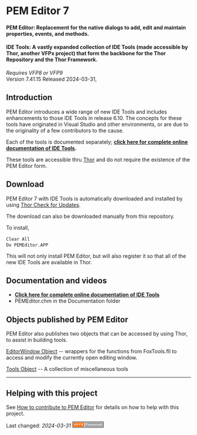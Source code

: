 # PEM Editor 7

#### **PEM Editor**: Replacement for the native dialogs to add, edit and maintain properties, events, and methods.

#### **IDE Tools**: A vastly expanded collection of IDE Tools (made accessible by Thor, another VFPx project) that form the backbone for the Thor Repository and the Thor Framework.

_Requires VFP8 or VFP9_  
Version <!--VERNO-->7.41.15<!--/VerNo-->
Released <!--CVERSIONDATE-->2024-03-31<!--/CVERSIONDATE-->,

## Introduction

PEM Editor introduces a wide range of new IDE Tools and includes enhancements to those IDE Tools in release 6.10. The concepts for these tools have originated in Visual Studio and other environments, or are due to the originality of a few contributors to the cause.

Each of the tools is documented separately; **[click here for complete online documentation of IDE Tools](Documentation/pemeditor_ide_tools_help.md).**

These tools are accessible thru [Thor](https://github.com/VFPX/Thor) and do not require the existence of the PEM Editor form.

## Download

PEM Editor 7 with IDE Tools is automatically downloaded and installed by using [Thor Check for Updates](https://github.com/VFPX/Thor/blob/master/Docs/Thor_one-click_update.md).

The download can also be downloaded manually from this repository.

To install,

    Clear All
    Do PEMEditor.APP

This will not only install PEM Editor, but will also register it so that all of the new IDE Tools are available in Thor.

## Documentation and videos

*   **[Click here for complete online documentation of IDE Tools](Documentation/pemeditor_ide_tools_help.md)**
*   PEMEditor.chm in the Documentation folder

## Objects published by PEM Editor

PEM Editor also publishes two objects that can be accessed by using Thor, to assist in building tools.  

[EditorWindow Object](Documentation/pemeditor_editorwindow_object.md) -- wrappers for the functions from FoxTools.fll to access and modify the currently open editing window. 

[Tools Object](Documentation/pemeditor_tools_object.md) -- A collection of miscellaneous tools  

----
## Helping with this project
See [How to contribute to PEM Editor](./.github/CONTRIBUTING.md) for details on how to help with this project.

Last changed: _<!--CVERSIONDATE-->2024-03-31<!--/CVERSIONDATE-->_ ![Picture](./docs/pictures/vfpxpoweredby_alternative.gif)